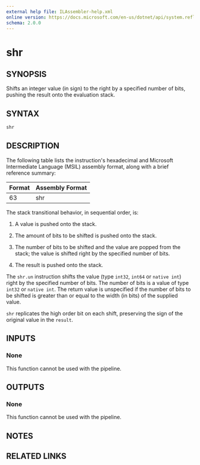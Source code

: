 ```yaml
---
external help file: ILAssembler-help.xml
online version: https://docs.microsoft.com/en-us/dotnet/api/system.reflection.emit.opcodes.shr
schema: 2.0.0
---
```


# shr

## SYNOPSIS

Shifts an integer value (in sign) to the right by a specified number of bits, pushing the result onto the evaluation stack.

## SYNTAX

```powershell
shr
```

## DESCRIPTION

The following table lists the instruction's hexadecimal and Microsoft Intermediate Language (MSIL) assembly format, along with a brief reference summary:

| Format | Assembly Format |
| ------ | --------------- |
| 63     | shr             |

 The stack transitional behavior, in sequential order, is:

1.  A value is pushed onto the stack.

2.  The amount of bits to be shifted is pushed onto the stack.

3.  The number of bits to be shifted and the value are popped from the stack; the value is shifted right by the specified number of bits.

4.  The result is pushed onto the stack.

 The `shr.un` instruction shifts the value (type `int32`, `int64` or `native int`) right by the specified number of bits. The number of bits is a value of type `int32` or `native int`. The return value is unspecified if the number of bits to be shifted is greater than or equal to the width (in bits) of the supplied value.

 `shr` replicates the high order bit on each shift, preserving the sign of the original value in the `result`.

## INPUTS

### None

This function cannot be used with the pipeline.

## OUTPUTS

### None

This function cannot be used with the pipeline.

## NOTES

## RELATED LINKS
